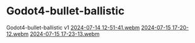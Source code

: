 # Godot4-bullet-ballistic
Godot4-bullet-ballistic v1
[2024-07-14 12-51-41.webm](https://github.com/user-attachments/assets/f7df5904-9269-4190-b77e-b06ffd3217fd)
[2024-07-15 17-20-12.webm](https://github.com/user-attachments/assets/37d99c92-4312-4515-8927-12e43345f87d)
[2024-07-15 17-23-13.webm](https://github.com/user-attachments/assets/0bb823da-f8d6-4011-87f9-271d99df8c50)
